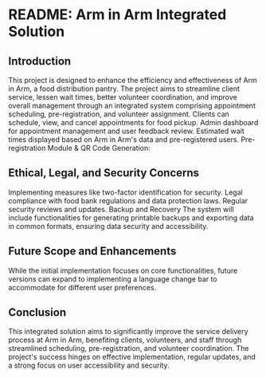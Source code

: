 # README: Arm in Arm Integrated Solution
## Introduction
This project is designed to enhance the efficiency and effectiveness of Arm in Arm, a food distribution pantry. The project aims to streamline client service, lessen wait times, better volunteer coordination, and improve overall management through an integrated system comprising appointment scheduling, pre-registration, and volunteer assignment.
Clients can schedule, view, and cancel appointments for food pickup.
Admin dashboard for appointment management and user feedback review.
Estimated wait times displayed based on Arm in Arm's data and pre-registered users.
Pre-registration Module & QR Code Generation:

## Ethical, Legal, and Security Concerns

Implementing measures like two-factor identification for security.
Legal compliance with food bank regulations and data protection laws.
Regular security reviews and updates.
Backup and Recovery
The system will include functionalities for generating printable backups and exporting data in common formats, ensuring data security and accessibility.

## Future Scope and Enhancements
While the initial implementation focuses on core functionalities, future versions can expand to implementing a language change bar to accommodate for different user preferences.

## Conclusion
This integrated solution aims to significantly improve the service delivery process at Arm in Arm, benefiting clients, volunteers, and staff through streamlined scheduling, pre-registration, and volunteer coordination. The project's success hinges on effective implementation, regular updates, and a strong focus on user accessibility and security.


